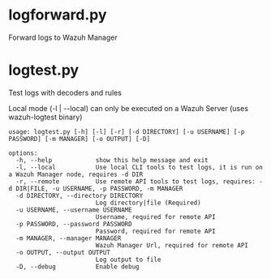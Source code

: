 # logforward.py
Forward logs to Wazuh Manager

# logtest.py
Test logs with decoders and rules

Local mode (-l | --local) can only be executed on a Wazuh Server (uses wazuh-logtest binary)

```
usage: logtest.py [-h] [-l] [-r] [-d DIRECTORY] [-u USERNAME] [-p PASSWORD] [-m MANAGER] [-o OUTPUT] [-D]

options:
  -h, --help            show this help message and exit
  -l, --local           Use local CLI tools to test logs, it is run on a Wazuh Manager node, requires -d DIR
  -r, --remote          Use remote API tools to test logs, requires: -d DIR|FILE, -u USERNAME, -p PASSWORD, -m MANAGER
  -d DIRECTORY, --directory DIRECTORY
                        Log directory|file (Required)
  -u USERNAME, --username USERNAME
                        Username, required for remote API
  -p PASSWORD, --password PASSWORD
                        Password, required for remote API
  -m MANAGER, --manager MANAGER
                        Wazuh Manager Url, required for remote API
  -o OUTPUT, --output OUTPUT
                        Log output to file
  -D, --debug           Enable debug
```
